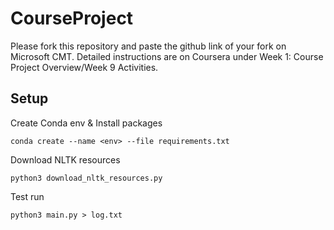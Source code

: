 # CourseProject

Please fork this repository and paste the github link of your fork on Microsoft CMT. Detailed instructions are on Coursera under Week 1: Course Project Overview/Week 9 Activities.

## Setup

Create Conda env & Install packages
```
conda create --name <env> --file requirements.txt
```

Download NLTK resources
```
python3 download_nltk_resources.py
```

Test run
```
python3 main.py > log.txt   
```